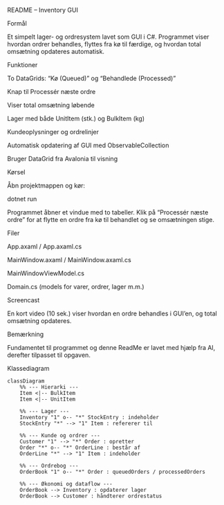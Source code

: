 README – Inventory GUI

Formål

Et simpelt lager- og ordresystem lavet som GUI i C#.
Programmet viser hvordan ordrer behandles, flyttes fra kø til færdige, og hvordan total omsætning opdateres automatisk.

Funktioner

To DataGrids: “Kø (Queued)” og “Behandlede (Processed)”

Knap til Processér næste ordre

Viser total omsætning løbende

Lager med både UnitItem (stk.) og BulkItem (kg)

Kundeoplysninger og ordrelinjer

Automatisk opdatering af GUI med ObservableCollection

Bruger DataGrid fra Avalonia til visning

Kørsel

Åbn projektmappen og kør:

dotnet run


Programmet åbner et vindue med to tabeller.
Klik på “Processér næste ordre” for at flytte en ordre fra kø til behandlet og se omsætningen stige.

Filer

App.axaml / App.axaml.cs

MainWindow.axaml / MainWindow.axaml.cs

MainWindowViewModel.cs

Domain.cs (models for varer, ordrer, lager m.m.)

Screencast

En kort video (10 sek.) viser hvordan en ordre behandles i GUI’en, og total omsætning opdateres.

Bemærkning

Fundamentet til programmet og denne ReadMe er lavet med hjælp fra AI, derefter tilpasset til opgaven.

Klassediagram

```mermaid
classDiagram
    %% --- Hierarki ---
    Item <|-- BulkItem
    Item <|-- UnitItem

    %% --- Lager ---
    Inventory "1" o-- "*" StockEntry : indeholder
    StockEntry "*" --> "1" Item : refererer til

    %% --- Kunde og ordrer ---
    Customer "1" --> "*" Order : opretter
    Order "*" o-- "*" OrderLine : består af
    OrderLine "*" --> "1" Item : indeholder

    %% --- Ordrebog ---
    OrderBook "1" o-- "*" Order : queuedOrders / processedOrders

    %% --- Økonomi og dataflow ---
    OrderBook --> Inventory : opdaterer lager
    OrderBook --> Customer : håndterer ordrestatus
```
